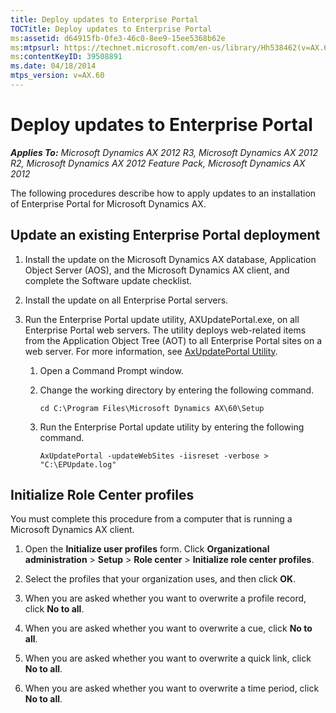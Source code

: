 ```yaml
---
title: Deploy updates to Enterprise Portal
TOCTitle: Deploy updates to Enterprise Portal
ms:assetid: d64915fb-0fe3-46c0-8ee9-15ee5368b62e
ms:mtpsurl: https://technet.microsoft.com/en-us/library/Hh538462(v=AX.60)
ms:contentKeyID: 39508891
ms.date: 04/18/2014
mtps_version: v=AX.60
---
```


# Deploy updates to Enterprise Portal 


_**Applies To:** Microsoft Dynamics AX 2012 R3, Microsoft Dynamics AX 2012 R2, Microsoft Dynamics AX 2012 Feature Pack, Microsoft Dynamics AX 2012_

The following procedures describe how to apply updates to an installation of Enterprise Portal for Microsoft Dynamics AX.

## Update an existing Enterprise Portal deployment

1.  Install the update on the Microsoft Dynamics AX database, Application Object Server (AOS), and the Microsoft Dynamics AX client, and complete the Software update checklist.

2.  Install the update on all Enterprise Portal servers.

3.  Run the Enterprise Portal update utility, AXUpdatePortal.exe, on all Enterprise Portal web servers. The utility deploys web-related items from the Application Object Tree (AOT) to all Enterprise Portal sites on a web server. For more information, see [AxUpdatePortal Utility](https://technet.microsoft.com/en-us/library/dd261467\(v=ax.60\)).
    
    1.  Open a Command Prompt window.
    
    2.  Change the working directory by entering the following command.
        
            cd C:\Program Files\Microsoft Dynamics AX\60\Setup
    
    3.  Run the Enterprise Portal update utility by entering the following command.
        
            AxUpdatePortal -updateWebSites -iisreset -verbose > "C:\EPUpdate.log"

## Initialize Role Center profiles

You must complete this procedure from a computer that is running a Microsoft Dynamics AX client.

1.  Open the **Initialize user profiles** form. Click **Organizational administration** \> **Setup** \> **Role center** \> **Initialize role center profiles**.

2.  Select the profiles that your organization uses, and then click **OK**.

3.  When you are asked whether you want to overwrite a profile record, click **No to all**.

4.  When you are asked whether you want to overwrite a cue, click **No to all**.

5.  When you are asked whether you want to overwrite a quick link, click **No to all**.

6.  When you are asked whether you want to overwrite a time period, click **No to all**.

  


